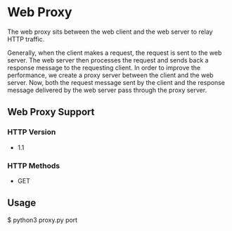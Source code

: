 # Web Proxy

The web proxy sits between the web client and the web server to relay HTTP traffic.

Generally, when the client makes a request, the request is sent to the web server. The web server then processes the request and sends back a response message to the requesting client. In order to improve the performance, we create a proxy server between the client and the web server. Now, both the request message sent by the client and the response message delivered by the web server pass through the proxy server.

## Web Proxy Support

### HTTP Version
* 1.1

### HTTP Methods
* GET

## Usage

$ python3 proxy.py port
